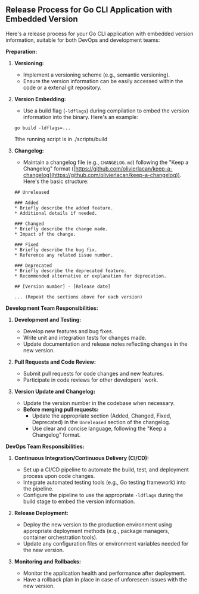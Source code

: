 ## Release Process for Go CLI Application with Embedded Version

Here's a release process for your Go CLI application with embedded version information, suitable for both DevOps and development teams:

**Preparation:**

1. **Versioning:**
    * Implement a versioning scheme (e.g., semantic versioning).
    * Ensure the version information can be easily accessed within the code or a extenal git repository. 

2. **Version Embedding:**
    * Use a build flag (`-ldflags`) during compilation to embed the version information into the binary. Here's an example:

    ```
    go build -ldflags=...
    ```

    Tthe running script is in ./scripts/build

3. **Changelog:**
    * Maintain a changelog file (e.g., `CHANGELOG.md`) following the "Keep a Changelog" format ([https://github.com/olivierlacan/keep-a-changelog](https://github.com/olivierlacan/keep-a-changelog)). Here's the basic structure:

    ```
    ## Unreleased

    ### Added
    * Briefly describe the added feature.
    * Additional details if needed.

    ### Changed
    * Briefly describe the change made.
    * Impact of the change.

    ### Fixed
    * Briefly describe the bug fix.
    * Reference any related issue number.

    ### Deprecated
    * Briefly describe the deprecated feature.
    * Recommended alternative or explanation for deprecation.

    ## [Version number] - [Release date]

    ... (Repeat the sections above for each version)
    ```

**Development Team Responsibilities:**

1. **Development and Testing:**
    * Develop new features and bug fixes.
    * Write unit and integration tests for changes made.
    * Update documentation and release notes reflecting changes in the new version.

2. **Pull Requests and Code Review:**
    * Submit pull requests for code changes and new features.
    * Participate in code reviews for other developers' work.

3. **Version Update and Changelog:**
    * Update the version number in the codebase when necessary.
    * **Before merging pull requests:**
        * Update the appropriate section (Added, Changed, Fixed, Deprecated) in the `Unreleased` section of the changelog.
        * Use clear and concise language, following the "Keep a Changelog" format.

**DevOps Team Responsibilities:**

1. **Continuous Integration/Continuous Delivery (CI/CD):**
    * Set up a CI/CD pipeline to automate the build, test, and deployment process upon code changes.
    * Integrate automated testing tools (e.g., Go testing framework) into the pipeline.
    * Configure the pipeline to use the appropriate `-ldflags` during the build stage to embed the version information.

2. **Release Deployment:**
    * Deploy the new version to the production environment using appropriate deployment methods (e.g., package managers, container orchestration tools).
    * Update any configuration files or environment variables needed for the new version.

3. **Monitoring and Rollbacks:**
    * Monitor the application health and performance after deployment.
    * Have a rollback plan in place in case of unforeseen issues with the new version.

